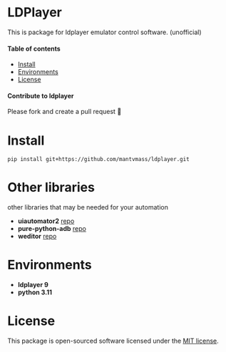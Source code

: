LDPlayer
==========
This is package for ldplayer emulator control software. (unofficial)

#### Table of contents

* [Install](#install)
* [Environments](#environments)
* [License](#license)

#### Contribute to ldplayer
Please fork and create a pull request 🙂


Install
==========
```shell
pip install git+https://github.com/mantvmass/ldplayer.git
```

Other libraries
===============
other libraries that may be needed for your automation
* __uiautomator2__ [repo](https://github.com/openatx/uiautomator2)
* __pure-python-adb__ [repo](https://github.com/Swind/pure-python-adb)
* __weditor__ [repo](https://github.com/alibaba/web-editor)

Environments
============
* __ldplayer 9__
* __python 3.11__

License
==========
This package is open-sourced software licensed under the [MIT license](https://github.com/mantvmass/ldplayer/blob/main/LICENSE).